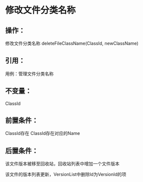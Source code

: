 # 修改文件分类名称

## 操作：

修改文件分类名称 deleteFileClassName\(ClassId, newClassName\)

## 引用：

用例：管理文件分类名称

## 不变量：

ClassId

## 前置条件：

ClassId存在
ClassId存在对应的Name

## 后置条件：

该文件版本被移至回收站，回收站列表中增加一个文件版本

该文件的版本列表更新，VersionList中删除Id为VersionId的项

